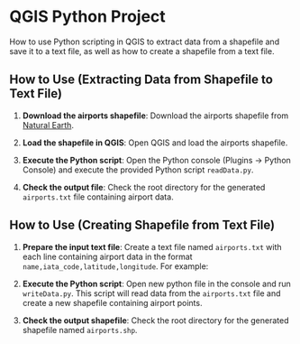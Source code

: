 # QGIS Python Project

How to use Python scripting in QGIS to extract data from a shapefile and save it to a text file, as well as how to create a shapefile from a text file.

## How to Use (Extracting Data from Shapefile to Text File)

1. **Download the airports shapefile**: Download the airports shapefile from [Natural Earth](http://www.naturalearthdata.com/downloads/10m-cultural-vectors/airports/).

2. **Load the shapefile in QGIS**: Open QGIS and load the airports shapefile.

3. **Execute the Python script**: Open the Python console (Plugins -> Python Console) and execute the provided Python script `readData.py`.

4. **Check the output file**: Check the root directory for the generated `airports.txt` file containing airport data.

## How to Use (Creating Shapefile from Text File)

1. **Prepare the input text file**: Create a text file named `airports.txt` with each line containing airport data in the format `name,iata_code,latitude,longitude`. For example:

2. **Execute the Python script**: Open new python file in the console and run `writeData.py`. This script will read data from the `airports.txt` file and create a new shapefile containing airport points.

3. **Check the output shapefile**: Check the root directory for the generated shapefile named `airports.shp`.
